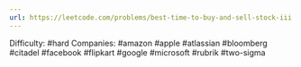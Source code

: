 ```yaml
---
url: https://leetcode.com/problems/best-time-to-buy-and-sell-stock-iii
---
```


Difficulty: #hard
Companies: #amazon #apple #atlassian #bloomberg #citadel #facebook #flipkart #google #microsoft #rubrik #two-sigma